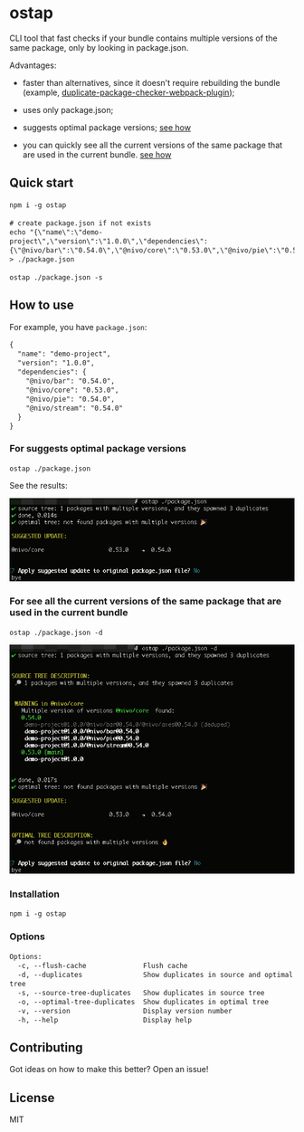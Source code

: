 # ostap

CLI tool that fast checks if your bundle contains multiple versions of the same package, only by looking in package.json.

Advantages:

* faster than alternatives, since it doesn't require rebuilding the bundle (example, [duplicate-package-checker-webpack-plugin](https://github.com/darrenscerri/duplicate-package-checker-webpack-plugin));

* uses only package.json;

* suggests optimal package versions; [see how](#for-suggests-optimal-package-versions)

* you can quickly see all the current versions of the same package that are used in the current bundle. [see how](#for-see-all-the-current-versions-of-the-same-package-that-are-used-in-the-current-bundle)

## Quick start
```
npm i -g ostap

# create package.json if not exists
echo "{\"name\":\"demo-project\",\"version\":\"1.0.0\",\"dependencies\":{\"@nivo/bar\":\"0.54.0\",\"@nivo/core\":\"0.53.0\",\"@nivo/pie\":\"0.54.0\",\"@nivo/stream\":\"0.54.0\"}}" > ./package.json

ostap ./package.json -s
```

## How to use

For example, you have `package.json`:
```
{
  "name": "demo-project",
  "version": "1.0.0",
  "dependencies": {
    "@nivo/bar": "0.54.0",
    "@nivo/core": "0.53.0",
    "@nivo/pie": "0.54.0",
    "@nivo/stream": "0.54.0"
  }
}
```
### For suggests optimal package versions

```
ostap ./package.json
```
See the results:

<img src="https://github.com/itwillwork/ostap/blob/master/media/demo3.png?raw=true" width="600px" />

### For see all the current versions of the same package that are used in the current bundle

```
ostap ./package.json -d
```
<img src="https://github.com/itwillwork/ostap/blob/master/media/demo4.png?raw=true" width="600px" />

### Installation
```
npm i -g ostap
```
### Options
```
Options:
  -c, --flush-cache              Flush cache 
  -d, --duplicates               Show duplicates in source and optimal tree 
  -s, --source-tree-duplicates   Show duplicates in source tree 
  -o, --optimal-tree-duplicates  Show duplicates in optimal tree 
  -v, --version                  Display version number 
  -h, --help                     Display help 
```
## Contributing
Got ideas on how to make this better? Open an issue!

## License
MIT
